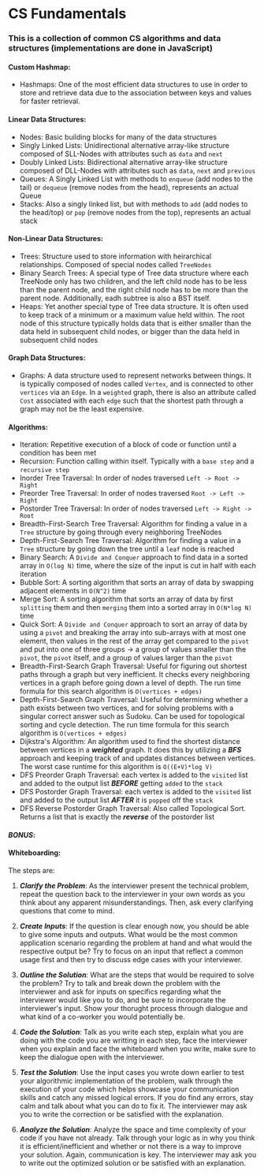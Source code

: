 # CS Fundamentals

### This is a collection of common CS algorithms and data structures (implementations are done in JavaScript)

#### Custom Hashmap:
- Hashmaps: One of the most efficient data structures to use in order to store and retrieve data due to the association between keys and values for faster retrieval.

#### Linear Data Structures:
- Nodes: Basic building blocks for many of the data structures
- Singly Linked Lists: Unidirectional alternative array-like structure composed of SLL-Nodes with attributes such as `data` and `next`
- Doubly Linked Lists: Bidirectional alternative array-like structure composed of DLL-Nodes with attributes such as `data`, `next` and `previous`
- Queues: A Singly Linked List with methods to `enqueue` (add nodes to the tail) or `dequeue` (remove nodes from the head), represents an actual Queue
- Stacks: Also a singly linked list, but with methods to `add` (add nodes to the head/top) or `pop` (remove nodes from the top), represents an actual stack

#### Non-Linear Data Structures:
- Trees: Structure used to store information with heirarchical relationships. Composed of special nodes called `TreeNodes`
- Binary Search Trees: A special type of Tree data structure where each TreeNode only has two children, and the left child node has to be less than the parent node, and the right child node has to be more than the parent node. Additionally, eadh subtree is also a BST itself.
- Heaps: Yet another special type of Tree data structure. It is often used to keep track of a minimum or a maximum value held within. The root node of this structure typically holds data that is either smaller than the data held in subsequent child nodes, or bigger than the data held in subsequent child nodes

#### Graph Data Structures:
- Graphs: A data structure used to represent networks between things. It is typically composed of nodes called `Vertex`, and is connected to other `vertices` via an `Edge`. In a `weighted` graph, there is also an attribute called `Cost` associated with each `edge` such that the shortest path through a graph may not be the least expensive.

#### Algorithms:
- Iteration: Repetitive execution of a block of code or function until a condition has been met
- Recursion: Function calling within itself. Typically with a `base step` and a `recursive step`
- Inorder Tree Traversal: In order of nodes traversed `Left -> Root -> Right`
- Preorder Tree Traversal: In order of nodes traversed `Root -> Left -> Right`
- Postorder Tree Traversal: In order of nodes traversed `Left -> Right -> Root`
- Breadth-First-Search Tree Traversal: Algorithm for finding a value in a `Tree` structure by going through every neighboring TreeNodes
- Depth-First-Search Tree Traversal: Algorithm for finding a value in a `Tree` structure by going down the tree until a `leaf` node is reached
- Binary Search: A `Divide and Conquer` approach to find data in a sorted array in `O(log N)` time, where the size of the input is cut in half with each iteration
- Bubble Sort: A sorting algorithm that sorts an array of data by swapping adjacent elements in `O(N^2)` time
- Merge Sort: A sorting algorithm that sorts an array of data by first `splitting` them and then `merging` them into a sorted array in `O(N*log N)` time
- Quick Sort: A `Divide and Conquer` approach to sort an array of data by using a `pivot` and breaking the array into sub-arrays with at most one element, then values in the rest of the array get compared to the `pivot` and put into one of three groups -> a group of values smaller than the `pivot`, the `pivot` itself, and a group of values larger than the `pivot`
- Breadth-First-Search Graph Traversal: Useful for figuring out shortest paths through a graph but very inefficient. It checks every neighboring vertices in a graph before going down a level of depth. The run time formula for this search algorithm is `O(vertices + edges)`
- Depth-First-Search Graph Traversal: Useful for determining whether a path exists between two vertices, and for solving problems with a singular correct answer such as Sudoku. Can be used for topological sorting and cycle detection. The run time formula for this search algorithm is `O(vertices + edges)`
- Dijkstra's Algorithm: An algorithm used to find the shortest distance between vertices in a ***weighted*** graph. It does this by utilizing a ***BFS*** approach and keeping track of and updates distances between vertices. The worst case runtime for this algorithm is `O((E+V)*log V)`
- DFS Preorder Graph Traversal: each vertex is added to the `visited` list and added to the output list ***BEFORE*** getting `added` to the `stack`
- DFS Postorder Graph Traversal: each vertex is added to the `visited` list and added to the output list ***AFTER*** it is `popped` off the `stack`
- DFS Reverse Postorder Graph Traversal: Also called Topological Sort. Returns a list that is exactly the ***reverse*** of the postorder list

#### ***BONUS***:
#### Whiteboarding:
The steps are:

1. ***Clarify the Problem***:
As the interviewer present the technical problem, repeat the question back to the interviewer in your own words as you think about any apparent misunderstandings. Then, ask every clarifying questions that come to mind.

2. ***Create Inputs***:
If the question is clear enough now, you should be able to give some inputs and outputs. What would be the most common application scenario regarding the problem at hand and what would the respective output be? Try to focus on an input that reflect a common usage first and then try to discuss edge cases with your interviewer.

3. ***Outline the Solution***:
What are the steps that would be required to solve the problem? Try to talk and break down the problem with the interviewer and ask for inputs on specifics regarding what the interviewer would like you to do, and be sure to incorporate the interviewer's input. Show your thorught process through dialogue and what kind of a co-worker you would potentially be.

4. ***Code the Solution***:
Talk as you write each step, explain what you are doing with the code you are writting in each step, face the interviewer when you explain and face the whiteboard when you write, make sure to keep the dialogue open with the interviewer.

5. ***Test the Solution***:
Use the input cases you wrote down earlier to test your algorithmic implementation of the problem, walk through the execution of your code which helps showcase your communication skills and catch any missed logical errors. If you do find any errors, stay calm and talk about what you can do to fix it. The interviewer may ask you to write the correction or be satisfied with the explanation.

6. ***Analyze the Solution***:
Analyze the space and time complexity of your code if you have not already. Talk through your logic as in why you think it is efficient/inefficient and whether or not there is a way to improve your solution. Again, communication is key. The interviewer may ask you to write out the optimized solution or be satisfied with an explanation.